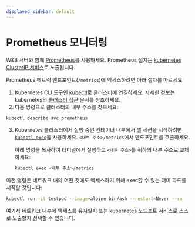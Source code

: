 ```yaml
---
displayed_sidebar: default
---
```


# Prometheus 모니터링

W&B 서버와 함께 [Prometheus](https://prometheus.io/docs/introduction/overview/)를 사용하세요. Prometheus 설치는 [kubernetes ClusterIP 서비스](https://github.com/wandb/terraform-kubernetes-wandb/blob/main/main.tf#L225)로 노출됩니다.

Prometheus 메트릭 엔드포인트(`/metrics`)에 엑세스하려면 아래 절차를 따르세요:

1. Kubernetes CLI 도구인 [kubectl](https://kubernetes.io/docs/reference/kubectl/)로 클러스터에 연결하세요. 자세한 정보는 kubernetes의 [클러스터 접근](https://kubernetes.io/docs/tasks/access-application-cluster/access-cluster/) 문서를 참조하세요.
2. 다음 명령으로 클러스터의 내부 주소를 찾으세요:

```bash
kubectl describe svc prometheus
```

3. Kubernetes 클러스터에서 실행 중인 컨테이너 내부에서 셸 세션을 시작하려면 [`kubectl exec`](https://kubernetes.io/docs/reference/generated/kubectl/kubectl-commands)을 사용하세요. `<내부 주소>/metrics`에서 엔드포인트를 호출하세요.

   아래 명령을 복사하여 터미널에서 실행하고 `<내부 주소>`를 귀하의 내부 주소로 교체하세요:

   ```bash
   kubectl exec <내부 주소>/metrics
   ```

이전 명령은 네트워크 내의 어떤 것에도 엑세스하기 위해 exec할 수 있는 더미 파드를 시작할 것입니다:

```bash
kubectl run -it testpod --image=alpine bin/ash --restart=Never --rm
```

여기서 네트워크 내부에 엑세스를 유지할지 또는 kubernetes 노드포트 서비스로 스스로 노출할지 선택할 수 있습니다.